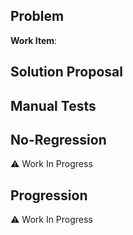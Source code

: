 ## Problem

[//]: # "What is the problem you are trying to solve? Why are you submitting this PR?"

**Work Item**: 

## Solution Proposal

[//]: # "How does this PR attempt to solve the problem above?"

## Manual Tests

[//]: # "What steps to follow to verify the proposed solution meets its goals without regressions?"

## No-Regression

[//]: # "Provide evidence that this change is not breaking any existing functionality"

:warning: Work In Progress
## Progression

[//]: # "This scenario verifies the change proposed by this PR is effective"

:warning: Work In Progress

